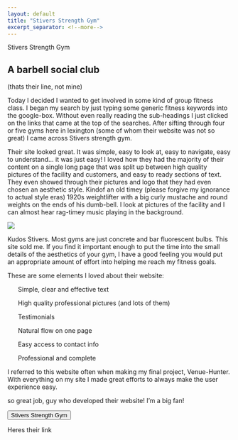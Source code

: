```yaml
---
layout: default
title: "Stivers Strength Gym"
excerpt_separator: <!--more-->
---
```


<div class="card">
  <div class="card-block">
    Stivers Strength Gym
  </div>
</div>


## A barbell social club 
<!--more-->

(thats their line, not mine)


<p class="blog-text"> Today I decided I wanted to get involved in some kind of group fitness class. I began my search by just typing some generic fitness keywords into the google-box. Without even really reading the sub-headings I just clicked on the links that came at the top of the searches. After sifting through four or five gyms here in lexington (some of whom their website was not so great) I came across Stivers strength gym.</p>

<p class="blog-text"> Their site looked great. It was simple, easy to look at, easy to navigate, easy to understand… it was just easy! I loved how they had the majority of their content on a single long page that was split up between high quality pictures of the facility and customers, and easy to ready sections of text. They even showed through their pictures and logo that they had even chosen an aesthetic style. Kindof an old timey (please forgive my ignorance to actual style eras) 1920s weightlifter with a big curly mustache and round weights on the ends of his dumb-bell. I look at pictures of the facility and I can almost hear rag-timey music playing in the background. </p>


<img src="/images/post-images/stivers-animation.gif" />


<p class="blog-text"> Kudos Stivers. Most gyms are just concrete and bar fluorescent  bulbs. This site sold me. If you find it important enough to put the time into the small details of the aesthetics of your gym, I have a good feeling you would put an appropriate amount of effort into helping me reach my fitness goals. 
</p>
<p class="blog-text">
These are some elements I loved about their website: 
<div class="blog-list">
	<div class="outer-blog-list">
		<ul> Simple, clear and effective text</ul>
		<ul> High quality professional pictures (and lots of them)</ul>
		<ul> Testimonials</ul>
		<ul> Natural flow on one page</ul>
		<ul> Easy access to contact info</ul>
		<ul> Professional and complete</ul>
	</div>
</div>
</p>

<p class="blog-text"> I referred to this website often when making my final project, Venue-Hunter. With everything on my site I made great efforts to always make the user experience easy. 

so great job, guy who developed their website! I’m a big fan! </p>



<a href="http://stiversstrength.com/" target="_blank"><button class="stivers hvr-grow">Stivers Strength Gym</button></a> 
<br>
<p class="blog-text">Heres their link</p>

